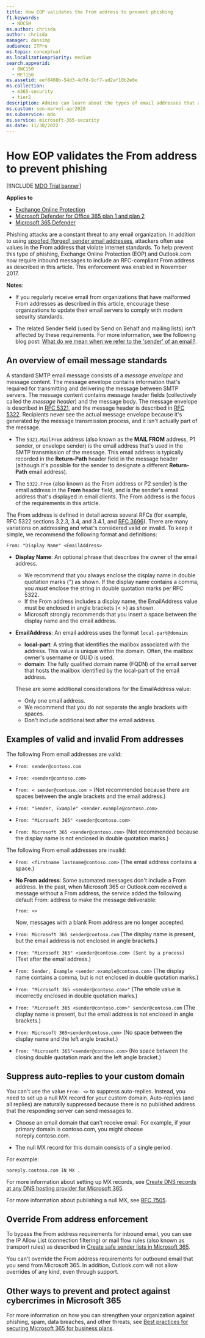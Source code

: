```yaml
---
title: How EOP validates the From address to prevent phishing
f1.keywords: 
  - NOCSH
ms.author: chrisda
author: chrisda
manager: dansimp
audience: ITPro
ms.topic: conceptual
ms.localizationpriority: medium
search.appverid: 
  - OWC150
  - MET150
ms.assetid: eef8408b-54d3-4d7d-9cf7-ad2af10b2e0e
ms.collection: 
  - m365-security
  - tier2
description: Admins can learn about the types of email addresses that are accepted or rejected by Exchange Online Protection (EOP) and Outlook.com to help prevent phishing.
ms.custom: seo-marvel-apr2020
ms.subservice: mdo
ms.service: microsoft-365-security
ms.date: 11/30/2022
---
```


# How EOP validates the From address to prevent phishing

[!INCLUDE [MDO Trial banner](../includes/mdo-trial-banner.md)]

**Applies to**
- [Exchange Online Protection](eop-about.md)
- [Microsoft Defender for Office 365 plan 1 and plan 2](defender-for-office-365.md)
- [Microsoft 365 Defender](../defender/microsoft-365-defender.md)

Phishing attacks are a constant threat to any email organization. In addition to using [spoofed (forged) sender email addresses](anti-phishing-protection-spoofing-about.md), attackers often use values in the From address that violate internet standards. To help prevent this type of phishing, Exchange Online Protection (EOP) and Outlook.com now require inbound messages to include an RFC-compliant From address as described in this article. This enforcement was enabled in November 2017.

**Notes**:

- If you regularly receive email from organizations that have malformed From addresses as described in this article, encourage these organizations to update their email servers to comply with modern security standards.

- The related Sender field (used by Send on Behalf and mailing lists) isn't affected by these requirements. For more information, see the following blog post: [What do we mean when we refer to the 'sender' of an email?](/archive/blogs/tzink/what-do-we-mean-when-we-refer-to-the-sender-of-an-email).

## An overview of email message standards

A standard SMTP email message consists of a *message envelope* and message content. The message envelope contains information that's required for transmitting and delivering the message between SMTP servers. The message content contains message header fields (collectively called the *message header*) and the message body. The message envelope is described in [RFC 5321](https://tools.ietf.org/html/rfc5321), and the message header is described in [RFC 5322](https://tools.ietf.org/html/rfc5322). Recipients never see the actual message envelope because it's generated by the message transmission process, and it isn't actually part of the message.

- The `5321.MailFrom` address (also known as the **MAIL FROM** address, P1 sender, or envelope sender) is the email address that's used in the SMTP transmission of the message. This email address is typically recorded in the **Return-Path** header field in the message header (although it's possible for the sender to designate a different **Return-Path** email address).

- The `5322.From` (also known as the From address or P2 sender) is the email address in the **From** header field, and is the sender's email address that's displayed in email clients. The From address is the focus of the requirements in this article.

The From address is defined in detail across several RFCs (for example, RFC 5322 sections 3.2.3, 3.4, and 3.4.1, and [RFC 3696](https://tools.ietf.org/html/rfc3696)). There are many variations on addressing and what's considered valid or invalid. To keep it simple, we recommend the following format and definitions:

`From: "Display Name" <EmailAddress>`

- **Display Name**: An optional phrase that describes the owner of the email address.

  - We recommend that you always enclose the display name in double quotation marks (") as shown. If the display name contains a comma, you *must* enclose the string in double quotation marks per RFC 5322.
  - If the From address includes a display name, the EmailAddress value must be enclosed in angle brackets (< >) as shown.
  - Microsoft strongly recommends that you insert a space between the display name and the email address.

- **EmailAddress**: An email address uses the format `local-part@domain`:

  - **local-part**: A string that identifies the mailbox associated with the address. This value is unique within the domain. Often, the mailbox owner's username or GUID is used.
  - **domain**: The fully qualified domain name (FQDN) of the email server that hosts the mailbox identified by the local-part of the email address.

  These are some additional considerations for the EmailAddress value:

  - Only one email address.
  - We recommend that you do not separate the angle brackets with spaces.
  - Don't include additional text after the email address.

## Examples of valid and invalid From addresses

The following From email addresses are valid:

- `From: sender@contoso.com`

- `From: <sender@contoso.com>`

- `From: < sender@contoso.com >` (Not recommended because there are spaces between the angle brackets and the email address.)

- `From: "Sender, Example" <sender.example@contoso.com>`

- `From: "Microsoft 365" <sender@contoso.com>`

- `From: Microsoft 365 <sender@contoso.com>` (Not recommended because the display name is not enclosed in double quotation marks.)

The following From email addresses are invalid:

- `From: <firstname lastname@contoso.com>` (The email address contains a space.)

- **No From address**: Some automated messages don't include a From address. In the past, when Microsoft 365 or Outlook.com received a message without a From address, the service added the following default From: address to make the message deliverable:

  `From: <>`

  Now, messages with a blank From address are no longer accepted.

- `From: Microsoft 365 sender@contoso.com` (The display name is present, but the email address is not enclosed in angle brackets.)

- `From: "Microsoft 365" <sender@contoso.com> (Sent by a process)` (Text after the email address.)

- `From: Sender, Example <sender.example@contoso.com>` (The display name contains a comma, but is not enclosed in double quotation marks.)

- `From: "Microsoft 365 <sender@contoso.com>"` (The whole value is incorrectly enclosed in double quotation marks.)

- `From: "Microsoft 365 <sender@contoso.com>" sender@contoso.com` (The display name is present, but the email address is not enclosed in angle brackets.)

- `From: Microsoft 365<sender@contoso.com>` (No space between the display name and the left angle bracket.)

- `From: "Microsoft 365"<sender@contoso.com>` (No space between the closing double quotation mark and the left angle bracket.)

## Suppress auto-replies to your custom domain

You can't use the value `From: <>` to suppress auto-replies. Instead, you need to set up a null MX record for your custom domain. Auto-replies (and all replies) are naturally suppressed because there is no published address that the responding server can send messages to.

- Choose an email domain that can't receive email. For example, if your primary domain is contoso.com, you might choose noreply.contoso.com.

- The null MX record for this domain consists of a single period.

For example:

```text
noreply.contoso.com IN MX .
```

For more information about setting up MX records, see [Create DNS records at any DNS hosting provider for Microsoft 365](../../admin/get-help-with-domains/create-dns-records-at-any-dns-hosting-provider.md).

For more information about publishing a null MX, see [RFC 7505](https://tools.ietf.org/html/rfc7505).

## Override From address enforcement

To bypass the From address requirements for inbound email, you can use the IP Allow List (connection filtering) or mail flow rules (also known as transport rules) as described in [Create safe sender lists in Microsoft 365](create-safe-sender-lists-in-office-365.md).

You can't override the From address requirements for outbound email that you send from Microsoft 365. In addition, Outlook.com will not allow overrides of any kind, even through support.

## Other ways to prevent and protect against cybercrimes in Microsoft 365

For more information on how you can strengthen your organization against phishing, spam, data breaches, and other threats, see [Best practices for securing Microsoft 365 for business plans](../../business-premium/secure-your-business-data.md).
